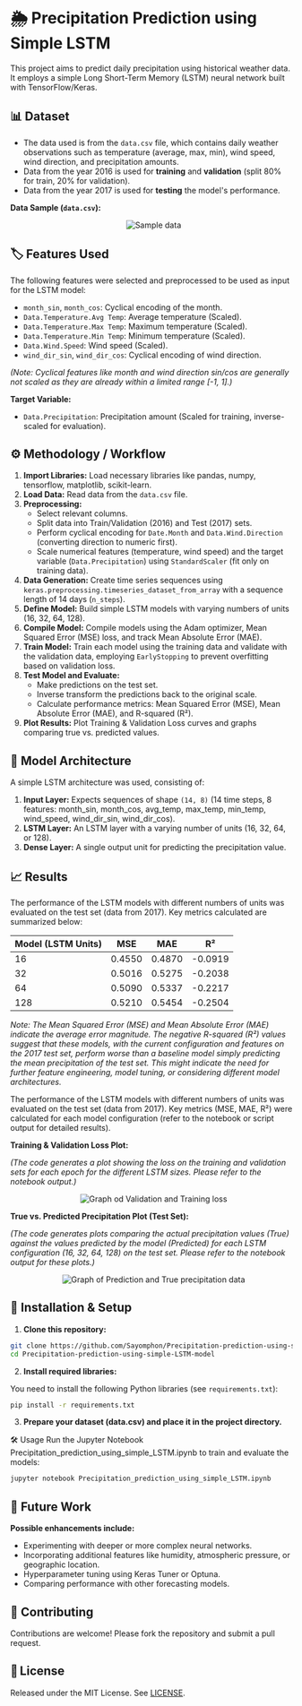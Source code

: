 # 🌦️ Precipitation Prediction using Simple LSTM

This project aims to predict daily precipitation using historical weather data. It employs a simple Long Short-Term Memory (LSTM) neural network built with TensorFlow/Keras.

## 📊 Dataset

* The data used is from the `data.csv` file, which contains daily weather observations such as temperature (average, max, min), wind speed, wind direction, and precipitation amounts.
* Data from the year 2016 is used for **training** and **validation** (split 80% for train, 20% for validation).
* Data from the year 2017 is used for **testing** the model's performance.

**Data Sample (`data.csv`):**
<p align="center">
  <img src="https://github.com/Sayomphon/Precipitation-prediction-using-simple-LSTM-model/blob/main/Pictures/data.png?raw=true" alt="Sample data">
</p>

## 🏷️ Features Used

The following features were selected and preprocessed to be used as input for the LSTM model:

* `month_sin`, `month_cos`: Cyclical encoding of the month.
* `Data.Temperature.Avg Temp`: Average temperature (Scaled).
* `Data.Temperature.Max Temp`: Maximum temperature (Scaled).
* `Data.Temperature.Min Temp`: Minimum temperature (Scaled).
* `Data.Wind.Speed`: Wind speed (Scaled).
* `wind_dir_sin`, `wind_dir_cos`: Cyclical encoding of wind direction.

*(Note: Cyclical features like month and wind direction sin/cos are generally not scaled as they are already within a limited range [-1, 1].)*

**Target Variable:**

* `Data.Precipitation`: Precipitation amount (Scaled for training, inverse-scaled for evaluation).

## ⚙️ Methodology / Workflow

1.  **Import Libraries:** Load necessary libraries like pandas, numpy, tensorflow, matplotlib, scikit-learn.
2.  **Load Data:** Read data from the `data.csv` file.
3.  **Preprocessing:**
    * Select relevant columns.
    * Split data into Train/Validation (2016) and Test (2017) sets.
    * Perform cyclical encoding for `Date.Month` and `Data.Wind.Direction` (converting direction to numeric first).
    * Scale numerical features (temperature, wind speed) and the target variable (`Data.Precipitation`) using `StandardScaler` (fit only on training data).
4.  **Data Generation:** Create time series sequences using `keras.preprocessing.timeseries_dataset_from_array` with a sequence length of 14 days (`n_steps`).
5.  **Define Model:** Build simple LSTM models with varying numbers of units (16, 32, 64, 128).
6.  **Compile Model:** Compile models using the Adam optimizer, Mean Squared Error (MSE) loss, and track Mean Absolute Error (MAE).
7.  **Train Model:** Train each model using the training data and validate with the validation data, employing `EarlyStopping` to prevent overfitting based on validation loss.
8.  **Test Model and Evaluate:**
    * Make predictions on the test set.
    * Inverse transform the predictions back to the original scale.
    * Calculate performance metrics: Mean Squared Error (MSE), Mean Absolute Error (MAE), and R-squared (R²).
9.  **Plot Results:** Plot Training & Validation Loss curves and graphs comparing true vs. predicted values.

## 🧠 Model Architecture

A simple LSTM architecture was used, consisting of:

1.  **Input Layer:** Expects sequences of shape `(14, 8)` (14 time steps, 8 features: month\_sin, month\_cos, avg\_temp, max\_temp, min\_temp, wind\_speed, wind\_dir\_sin, wind\_dir\_cos).
2.  **LSTM Layer:** An LSTM layer with a varying number of units (16, 32, 64, or 128).
3.  **Dense Layer:** A single output unit for predicting the precipitation value.

## 📈 Results

The performance of the LSTM models with different numbers of units was evaluated on the test set (data from 2017). Key metrics calculated are summarized below:

| Model (LSTM Units) | MSE      | MAE      | R²       |
|--------------------|----------|----------|----------|
| 16                 | 0.4550   | 0.4870   | -0.0919  |
| 32                 | 0.5016   | 0.5275   | -0.2038  |
| 64                 | 0.5090   | 0.5337   | -0.2217  |
| 128                | 0.5210   | 0.5454   | -0.2504  |

*Note: The Mean Squared Error (MSE) and Mean Absolute Error (MAE) indicate the average error magnitude. The negative R-squared (R²) values suggest that these models, with the current configuration and features on the 2017 test set, perform worse than a baseline model simply predicting the mean precipitation of the test set. This might indicate the need for further feature engineering, model tuning, or considering different model architectures.*

The performance of the LSTM models with different numbers of units was evaluated on the test set (data from 2017). Key metrics (MSE, MAE, R²) were calculated for each model configuration (refer to the notebook or script output for detailed results).

**Training & Validation Loss Plot:**

*(The code generates a plot showing the loss on the training and validation sets for each epoch for the different LSTM sizes. Please refer to the notebook output.)*

<p align="center">
  <img src="https://github.com/Sayomphon/Precipitation-prediction-using-simple-LSTM-model/blob/main/Pictures/Validation%20and%20training%20loss.png?raw=true" alt="Graph od Validation and Training loss">
</p>

**True vs. Predicted Precipitation Plot (Test Set):**

*(The code generates plots comparing the actual precipitation values (True) against the values predicted by the model (Predicted) for each LSTM configuration (16, 32, 64, 128) on the test set. Please refer to the notebook output for these plots.)*

<p align="center">
  <img src="https://github.com/Sayomphon/Precipitation-prediction-using-simple-LSTM-model/blob/main/Pictures/Prediction%20and%20True.png?raw=true" alt="Graph of Prediction and True precipitation data">
</p>

## 🚀 Installation & Setup

1. **Clone this repository:**
```bash
git clone https://github.com/Sayomphon/Precipitation-prediction-using-simple-LSTM-model.git
cd Precipitation-prediction-using-simple-LSTM-model
```

2. **Install required libraries:**

You need to install the following Python libraries (see `requirements.txt`):

```bash
pip install -r requirements.txt
```
3. **Prepare your dataset (data.csv) and place it in the project directory.**

🛠️ Usage
Run the Jupyter Notebook Precipitation_prediction_using_simple_LSTM.ipynb to train and evaluate the models:

```bash
jupyter notebook Precipitation_prediction_using_simple_LSTM.ipynb
```

## 🚧 Future Work

**Possible enhancements include:**

* Experimenting with deeper or more complex neural networks.
* Incorporating additional features like humidity, atmospheric pressure, or geographic location.
* Hyperparameter tuning using Keras Tuner or Optuna.
* Comparing performance with other forecasting models.

## 🤝 Contributing

Contributions are welcome! Please fork the repository and submit a pull request.

## 📝 License

Released under the MIT License. See [LICENSE](https://github.com/Sayomphon/Precipitation-prediction-using-simple-LSTM-model?tab=MIT-1-ov-file).